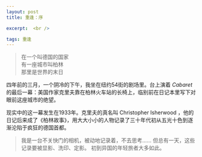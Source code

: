```yaml
---
layout: post
title: 重逢：序

excerpt:  <br />

tags: 重逢
---
```


>在一个叫德国的国家<br />
>有一座城市叫柏林<br />
>那里是世界的末日<br />

四年前的三月，一个阴冷的下午，我坐在纽约54街的剧场里。台上演着 _Cabaret_ 的最后一幕：美国作家克里夫靠在柏林火车站的长椅上，临别前在日记本里写下对眼前这座城市的绝望。

现实中的这一幕发生在1933年。克里夫的真名叫 Christopher Isherwood ，他的日记后来成了《柏林故事》，用大大小小的人物记录了三十年代初从五光十色到逐渐沦陷于疯狂的德国首都。

>我是一台不关快门的相机，被动地记录着，不去思考…… 但总有一天，这些记录要被显影、洗印、定影。
初到异国的年轻旅者大多如此。

<br /><br />
